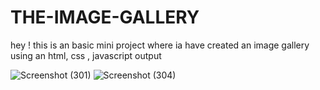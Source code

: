 # THE-IMAGE-GALLERY
hey ! this is an basic mini project where ia have created an image gallery using an html, css , javascript
output

![Screenshot (301)](https://github.com/ruchigupta-12345/THE-IMAGE-GALLERY/assets/165932914/75730677-e259-414a-8be0-74e8a738b9fc)
![Screenshot (304)](https://github.com/ruchigupta-12345/THE-IMAGE-GALLERY/assets/165932914/cc30d080-5acb-4003-b148-ffc0b1e795c0)
